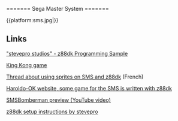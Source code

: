 ======= Sega Master System =======


{{platform:sms.jpg|}}

## Links

["stevepro studios" - z88dk Programming Sample](http://steveproxna.blogspot.it/2014/11/z88dk-programming-and-sample.html)

[King Kong game](http://hirudov.com/sega/KingKongSMS.php)

[Thread about using sprites on SMS and z88dk](http://www.mastersystem-france.com/t1686p30-programmation-master-system-en-assembleur-variante-en-c) (French)

[Haroldo-OK website, some game for the SMS is written with z88dk](http://www.haroldo-ok.com/)

[SMSBomberman preview (YouTube video)](https///www.youtube.com/watch?v=akYolXhhL1Q)

[z88dk setup instructions by stevepro](http://steveproxna.blogspot.it/2014/09/z88dk-and-programming-setup.html)
